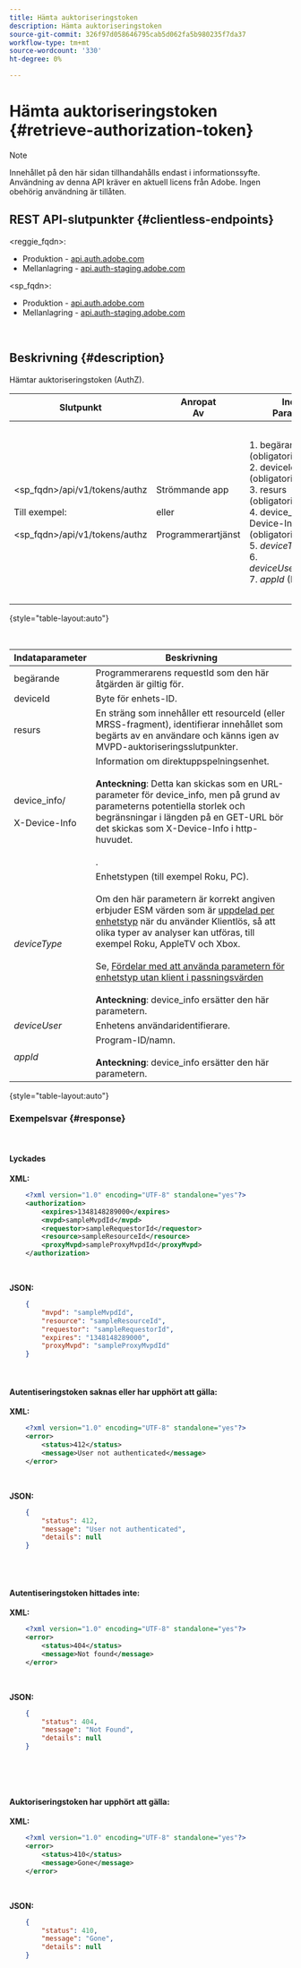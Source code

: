 ```yaml
---
title: Hämta auktoriseringstoken
description: Hämta auktoriseringstoken
source-git-commit: 326f97d058646795cab5d062fa5b980235f7da37
workflow-type: tm+mt
source-wordcount: '330'
ht-degree: 0%

---
```



# Hämta auktoriseringstoken {#retrieve-authorization-token}

>[!NOTE]
>
>Innehållet på den här sidan tillhandahålls endast i informationssyfte. Användning av denna API kräver en aktuell licens från Adobe. Ingen obehörig användning är tillåten.

## REST API-slutpunkter {#clientless-endpoints}

&lt;reggie_fqdn>:

* Produktion - [api.auth.adobe.com](http://api.auth.adobe.com/)
* Mellanlagring - [api.auth-staging.adobe.com](http://api.auth-staging.adobe.com/)

&lt;sp_fqdn>:

* Produktion - [api.auth.adobe.com](http://api.auth.adobe.com/)
* Mellanlagring - [api.auth-staging.adobe.com](http://api.auth-staging.adobe.com/)

</br>

## Beskrivning {#description}

Hämtar auktoriseringstoken (AuthZ).  


| Slutpunkt | Anropat  </br>Av | Indata   </br>Parametrar | HTTP  </br>Metod | Svar | HTTP  </br>Svar |
| --- | --- | --- | --- | --- | --- |
| &lt;sp_fqdn>/api/v1/tokens/authz</br></br>Till exempel:</br></br>&lt;sp_fqdn>/api/v1/tokens/authz | Strömmande app</br></br>eller</br></br>Programmerartjänst | 1. begärande (obligatoriskt)</br>2.  deviceId (obligatoriskt)</br>3.  resurs (obligatoriskt)</br>4.  device_info/X-Device-Info (obligatoriskt)</br>5.  _deviceType_</br> 6.  _deviceUser_ (Föråldrat)</br>7.  _appId_ (Föråldrat) | GET | 1. Lyckades</br>2.  Autentiseringstoken  </br>    hittades inte eller har gått ut:   </br>    Förklaring av XML  </br>    för författartoken hittades inte</br>3.  Auktoriseringstoken  </br>    hittades inte:  </br>    XML-förklaring</br>4.  Auktoriseringstoken  </br>    utgången:  </br>    XML-förklaring | 200 - lyckades  </br>412 - Ingen AuthN</br></br>404 - Ingen AuthZ</br></br>410 - AuthZ har upphört att gälla |

{style="table-layout:auto"}

</br>

| Indataparameter | Beskrivning |
| --- | --- |
| begärande | Programmerarens requestId som den här åtgärden är giltig för. |
| deviceId | Byte för enhets-ID. |
| resurs | En sträng som innehåller ett resourceId (eller MRSS-fragment), identifierar innehållet som begärts av en användare och känns igen av MVPD-auktoriseringsslutpunkter. |
| device_info/</br></br>X-Device-Info | Information om direktuppspelningsenhet.</br></br>**Anteckning**: Detta kan skickas som en URL-parameter för device_info, men på grund av parameterns potentiella storlek och begränsningar i längden på en GET-URL bör det skickas som X-Device-Info i http-huvudet. </br></br><!--See the full details in [Passing Device and Connection Information](http://tve.helpdocsonline.com/passing-device-information)-->. |
| _deviceType_ | Enhetstypen (till exempel Roku, PC).</br></br>Om den här parametern är korrekt angiven erbjuder ESM värden som är [uppdelad per enhetstyp](/help/authentication/entitlement-service-monitoring-overview.md#clientless_device_type) när du använder Klientlös, så att olika typer av analyser kan utföras, till exempel Roku, AppleTV och Xbox.</br></br>Se, [Fördelar med att använda parametern för enhetstyp utan klient i passningsvärden ](/help/authentication/benefits-of-using-the-clientless-devicetype-parameter-in-pass-metrics.md)</br></br>**Anteckning**: device_info ersätter den här parametern. |
| _deviceUser_ | Enhetens användaridentifierare. |
| _appId_ | Program-ID/namn. </br></br>**Anteckning**: device_info ersätter den här parametern. |

{style="table-layout:auto"}


### Exempelsvar {#response}

 

#### Lyckades

**XML:**

```XML
    <?xml version="1.0" encoding="UTF-8" standalone="yes"?>
    <authorization>
        <expires>1348148289000</expires>
        <mvpd>sampleMvpdId</mvpd>
        <requestor>sampleRequestorId</requestor>
        <resource>sampleResourceId</resource>
        <proxyMvpd>sampleProxyMvpdId</proxyMvpd>
    </authorization>
```

 

**JSON:**

```JSON
    {
        "mvpd": "sampleMvpdId",
        "resource": "sampleResourceId",
        "requestor": "sampleRequestorId",
        "expires": "1348148289000",
        "proxyMvpd": "sampleProxyMvpdId"
    }
```

 </br>


#### Autentiseringstoken saknas eller har upphört att gälla:

**XML:**

```XML
    <?xml version="1.0" encoding="UTF-8" standalone="yes"?>
    <error>
        <status>412</status>
        <message>User not authenticated</message>
    </error>
```

 

**JSON:**

```JSON
    {
        "status": 412,
        "message": "User not authenticated",
        "details": null
    }
```

</br>
 

#### Autentiseringstoken hittades inte:

**XML:**

```XML
    <?xml version="1.0" encoding="UTF-8" standalone="yes"?>
    <error>
        <status>404</status>
        <message>Not found</message>
    </error>
```

 

**JSON:**

```JSON
    {
        "status": 404,
        "message": "Not Found",
        "details": null
    }
```

</br>

 

#### Auktoriseringstoken har upphört att gälla:

**XML:**

```XML
    <?xml version="1.0" encoding="UTF-8" standalone="yes"?>
    <error>
        <status>410</status>
        <message>Gone</message>
    </error>
```

 

**JSON:**

```JSON
    {
        "status": 410,
        "message": "Gone",
        "details": null
    }
```
